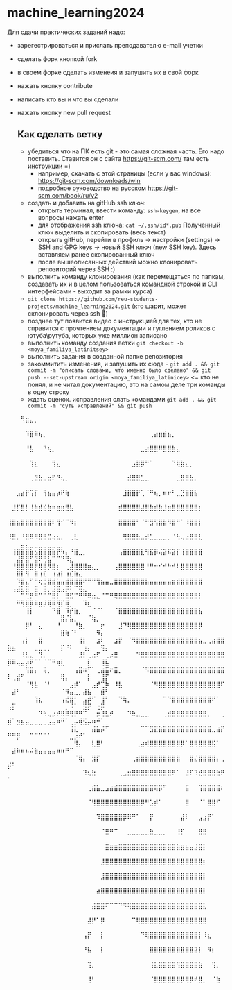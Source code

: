 # machine_learning2024

Для сдачи практических заданий надо:

* зарегестрироваться и прислать преподавателю e-mail учетки

* сделать форк кнопкой fork
* в своем форке сделать изменеия и запушить их в свой форк
* нажать кнопку contribute
* написать кто вы и что вы сделали
* нажать кнопку new pull request

  ## Как сделать ветку

  * убедиться что на ПК есть git - это самая сложная часть. Его надо поставить. Ставится он с сайта https://git-scm.com/ там есть инструкции =)
    *  например, скачать с этой страницы (если у вас  windows): https://git-scm.com/downloads/win
    *  подробное руководство на русском https://git-scm.com/book/ru/v2
  * создать и добавить на gitHub ssh ключ:
    * открыть терминал, ввести команду: `ssh-keygen`, на все вопросы нажать enter
    * для отображения ssh ключа: `cat ~/.ssh/id*.pub` Полученный ключ выделить и скопировать (весь текст)
    * открыть gitHub, перейти в профиль -> настройки (settings) -> SSH and GPG keys -> новый SSH ключ (new SSH key). Здесь вставляем ранее скопированный ключ
    * после вышеописанных действий можно клонировать репозиторий через SSH :)
  *  выполнить команду клонирования (как перемещаться по папкам, создавать их и в целом пользоваться командной строкой и CLI интерфейсами - выходит за рамки курса)
    * `git clone https://github.com/reu-students-projects/machine_learning2024.git` (кто шарит, может склонировать через ssh 🥲)
    * позднее тут появится видео с инструкцией для тех, кто не справится с прочтением документации и гуглением роликов с ютуба\рутуба, которых уже миллион записано
  * выполнить команду создания ветки `git checkout -b <moya_familiya_latinitsey>`
  * выполнить задания в созданной папке репозитория
  * закоммитить изменения, и запушить их сюда - `git add . && git commit -m "описать словами, что именно было сделано" && git push --set-upstream origin <moya_familiya_latinicey>` <= кто не понял, и не читал документацию, это на самом деле три команды в одну строку
  * ждать оценок. исправления слать командами `git add . && git commit -m "суть исправлений" && git push` 


⠀⠀⠀⠻⣶⣄⡀⠀⠀⠀⠀⠀⠀⠀⠀⠀⠀⠀⠀⠀⠀⠀⠀⠀⠀⠀⠀⠀⠀⠀⠀⠀⠀⠀⠀⠀⠀⠀⠀⠀⠀⠀⠀⠀⠀⠀⠀⠀⠀⠀⠀⠀⠀⠀⠀⠀⠀⠀⠀⠀⠀⠀⠀⠀⠀⠀⠀⠀⠀⠀⠀⠀
⠀⠀⠀⠀⠹⣿⠿⢦⡀⠀⠀⠀⠀⠀⠀⠀⠀⠀⠀⠀⠀⠀⠀⠀⠀⠀⠀⠀⠀⠀⠀⠀⢀⣴⣶⣾⣦⡀⠀⠀⠀⠀⠀⠀⠀⠀⠀⠀⠀⠀⠀⠀⠀⠀⠀⠀⠀⠀⠀⠀⠀⠀⠀⠀⠀⠀⠀⠀⠀⠀⠀⠀
⠀⠀⠀⠀⠘⣧⠀⠀⠙⢦⡀⠀⠀⠀⠀⠀⠀⠀⠀⠀⠀⠀⠀⠀⠀⠀⠀⠀⠀⠀⣀⣴⣿⣿⠿⣿⣿⣷⣄⠀⠀⠀⠀⠀⠀⠀⠀⠀⠀⠀⠀⠀⠀⠀⠀⠀⠀⠀⠀⠀⠀⠀⠀⠀⠀⠀⠀⠀⠀⠀⠀⠀
⠀⠀⠀⠀⠀⢹⣆⠀⠀⠀⢻⣄⠀⠀⠀⠀⠀⠀⠀⠀⠀⠀⠀⠀⠀⠀⠀⠀⣠⣿⡿⠛⠁⠀⠀⠀⠀⠙⢿⣷⣄⡀⠀⠀⠀⠀⠀⠀⠀⠀⠀⠀⠀⠀⠀⠀⠀⠀⠀⠀⠀⠀⠀⠀⠀⠀⠀⠀⠀⠀⠀⠀
⠀⠀⠀⠀⠀⢀⣽⣷⣤⣶⠏⠙⢦⡀⠀⠀⠀⠀⠀⠀⠀⠀⠀⠀⠀⠀⠀⣾⣿⣿⣁⣀⠀⠀⠀⠀⠀⠀⣀⣿⣿⣷⡄⠀⠀⠀⠀⠀⠀⠀⠀⠀⠀⠀⠀⠀⠀⠀⠀⠀⠀⠀⠀⠀⠀⠀⠀⠀⠀⠀⠀⠀
⠀⠀⣠⣴⡟⢩⡏⠀⢻⣦⣤⡴⠟⢷⠀⠀⠀⠀⠀⠀⠀⠀⠀⠀⠀⠀⣸⣿⣿⡟⢁⠈⠛⢦⡀⠶⠖⠃⣀⣙⣿⣿⣧⠀⠀⠀⠀⠀⠀⠀⠀⠀⠀⠀⠀⠀⠀⠀⠀⠀⠀⠀⠀⠀⠀⠀⠀⠀⠀⠀⠀⠀
⠀⣸⡏⣿⡇⢸⣷⣾⣮⣷⠶⣶⣶⣻⣧⠀⠀⠀⠀⠀⠀⠀⠀⠀⠀⣾⣿⣿⣿⣿⣼⣿⣷⣾⣷⣸⣶⣿⣿⣿⣿⣿⣿⡆⠀⠀⠀⠀⠀⠀⠀⠀⠀⠀⠀⠀⠀⠀⠀⠀⠀⠀⠀⠀⠀⠀⠀⠀⠀⠀⠀⠀
⢸⣿⣦⣿⣿⣿⣿⣿⣿⣿⠇⢻⠊⠉⠻⡆⠀⠀⠀⠀⠀⠀⠀⠀⠀⣿⣿⣿⣿⠃⠈⠛⣻⢫⣿⣷⠻⣿⠛⠁⠸⣿⣿⡇⠀⠀⠀⠀⠀⠀⠀⠀⠀⠀⠀⠀⠀⠀⠀⠀⠀⠀⠀⠀⠀⠀⠀⠀⠀⠀⠀⠀
⠸⣿⡄⠘⣿⠿⠻⣿⣿⣭⢴⣦⡄⠀⢀⣇⠀⠀⠀⠀⠀⠀⠀⠀⠀⠀⢻⣿⣿⣷⣤⡾⣁⣀⣀⣀⡀⠈⢳⢤⣴⣿⣿⣇⠀⠀⠀⠀⠀⠀⠀⠀⣤⣄⣀⣀⣀⣀⣀⣀⣀⡀⠀⠀⠀⠀⠀⠀⠀⠀⠀⠀
⠀⢸⣿⣿⣿⣷⣢⣿⣿⣿⣷⡟⠳⡄⠘⣿⣀⡀⠀⠀⠀⠀⠀⠀⠀⢠⣿⣿⣿⣿⣇⢻⣯⡿⢬⣽⠯⣽⡏⢸⣿⣿⣿⣿⠀⠀⠀⠀⠀⠀⠀⣼⡟⣿⠋⣽⠟⢛⣧⠉⠉⠙⠻⣆⠀⠀⠀⠀⠀⠀⠀⠀
⠀⠘⣿⣿⣿⣿⡟⢿⣿⡻⣿⡆⠀⢀⣼⣿⣿⣿⣶⣄⡀⠀⠀⠀⢠⣿⣿⣿⣿⣿⣿⠘⠛⠒⠊⠚⠓⠚⠇⣿⣿⣿⣿⣿⠀⠀⠀⠀⠀⠀⠀⣿⡇⢻⠀⣿⢰⣏⠀⢰⣴⡇⢰⣎⣷⣄⠀⠀⠀⠀⠀⠀
⠀⠀⠹⣿⣄⠋⠛⢖⣛⣿⣾⣥⣤⣾⣿⣿⣿⠟⠛⠛⢻⣦⣤⣀⣿⣿⣿⣿⣿⣿⣿⣧⣤⣤⣤⣤⣤⣶⣾⣿⣿⣿⣿⣿⠀⠀⠀⠀⠀⠀⢠⣼⣇⣿⠀⣿⠀⣿⡀⣸⣿⣠⡿⠇⠉⢿⣄⠀⠀⠀⠀⠀
⠀⠀⠀⠉⢉⡟⠛⠉⠉⠉⣿⡇⠀⣿⣯⠉⠛⠛⠿⣶⣄⠈⠉⠛⢿⣿⣿⣿⣿⣿⣿⣿⣿⣿⣿⣿⣿⣿⣿⣿⣿⣿⣿⡇⠀⠀⠀⠀⠀⠀⠀⠛⢻⣿⡿⠿⣶⡼⢿⠿⢻⡏⢿⡀⠀⠀⠹⣆⠀⠀⠀⠀
⠀⠀⠀⠀⢸⡇⠀⠀⠀⠀⠙⣿⠀⠹⡞⣷⡀⠀⠀⠈⠈⠁⠀⠀⠈⣿⣿⣿⣿⣿⣿⣿⣿⣿⣿⣿⣿⣿⣿⣿⣿⣿⣿⣧⠀⠀⠀⠀⠀⠀⠀⠀⠀⠀⠀⠀⠀⠀⠀⠀⠀⣿⡌⣧⡀⠀⠀⠈⢷⡀⠀⠀
⠀⠀⠀⠀⡿⠃⠀⣄⠀⠀⠀⠘⠀⠀⠀⠘⣷⡀⠀⠀⠀⡖⠀⠀⠀⣸⠙⢿⣿⣿⣿⣿⣿⣿⣿⣿⣿⣿⣿⣿⣿⣿⣿⡿⠀⠀⠀⠀⠀⠀⠀⠀⠀⠀⠀⠀⠀⠀⠀⠀⠀⣿⢷⠈⠃⠀⠀⠀⠀⠻⡄⠀
⠀⠀⠀⢠⡇⠀⠀⣿⠀⠀⠀⠀⠀⠀⠀⠀⢸⡇⠀⠀⣰⠇⠀⠀⣰⡟⠀⠈⠻⣿⣿⣿⣿⣿⣿⣿⣿⣿⣿⣿⣿⣿⣿⣦⣀⢀⣴⣿⣿⣷⣦⠀⠀⠀⠀⣀⣀⣀⡀⠀⠀⡏⠘⠇⠀⠀⢰⡄⠀⠀⢻⡄
⠀⠀⠀⠸⣧⣄⠀⢹⡄⠀⠀⠀⠀⠀⠀⠀⣸⡇⢀⣴⠏⠀⢀⡴⣿⠀⠀⠀⠀⠙⣿⣿⣿⣿⣿⣿⣿⣿⣿⣿⣿⣿⣿⣿⣿⣿⣿⣿⣿⡿⠿⢤⣤⡴⠟⠉⠁⠈⠉⠛⢶⣇⠀⠀⠀⠀⠀⡇⠀⠀⢸⣧
⠀⠀⠀⠀⢻⣿⡄⠀⢿⡀⠀⠀⠀⠀⠀⢠⣿⠶⠋⠁⢀⣴⣯⠖⣿⡀⠀⠀⠀⠀⠈⠻⣿⣿⣿⣿⣿⣿⣿⣿⣿⣿⣿⣿⣿⣿⣿⣿⣿⠇⢀⣾⠋⠀⠀⠀⠀⠀⠀⠀⠀⢿⡄⠀⠀⠀⠀⡇⠀⠀⢸⡏
⠀⠀⠀⠀⠈⢻⣧⠀⠈⠃⠀⠀⠀⠀⣠⡾⠁⠀⠀⣠⡞⢉⡷⠀⠸⣧⠀⠀⠀⠀⠀⠀⠈⠻⣿⣿⣿⣿⣿⣿⣿⣿⣿⣿⣿⣿⣿⣿⠏⠀⣼⠃⠀⠀⠀⠀⠀⠀⠀⠀⠀⠈⠻⣤⣀⡀⣼⣧⠀⠀⣾⠃
⠀⠀⠀⠀⠀⠀⢹⣆⠀⠀⠀⠀⢠⣞⣿⠃⠀⣠⡾⠋⠀⢸⠃⠀⠀⠙⢷⡀⠀⠀⠀⠀⠀⠀⠀⠉⠙⣿⣿⣿⣿⣿⣿⣿⣿⣿⠟⠁⠀⢠⡏⠀⠀⠀⠀⠀⠀⠀⠀⠀⠀⠀⡀⠸⠁⠀⣻⡟⠀⢐⡿⠀
⠀⠀⠀⠀⠀⠀⠀⠙⠳⢤⡴⠞⠿⠿⢻⡟⠛⠉⠀⠀⡶⢸⣧⠞⠀⠀⠀⠙⠷⣤⣀⣀⠀⠀⠀⢀⣾⣿⣿⣿⣿⣿⣿⣿⣿⡄⠀⠀⢀⣾⠁⣲⣦⣤⣀⣀⣀⣀⣠⣤⠶⠛⠁⢀⡤⢾⣫⡤⠶⠚⠁⠀
⠀⠀⠀⠀⠀⠀⠀⠀⠀⠀⠀⠀⠀⠀⢸⣇⠀⠀⠀⣼⣧⡼⠋⠀⠀⠀⠀⠀⠀⠀⠉⠉⣻⣟⣷⣿⣿⣿⣿⣿⣿⣿⣿⣿⣿⣿⣀⣴⡟⠛⠛⡿⠀⠀⠉⠉⠉⠉⠁⠀⠀⠀⠀⣀⡴⠞⠁⠀⠀⠀⠀⠀
⠀⠀⠀⠀⠀⠀⠀⠀⠀⠀⠀⠀⠀⠀⠀⢻⡄⠀⠀⣇⣿⠃⠀⠀⠀⠀⠀⠀⠀⢀⣴⢾⣿⣿⣿⣿⣿⣿⣿⡿⠁⣿⢿⣿⣿⣿⣯⠁⠀⠀⣼⠷⠶⠦⠬⣷⣤⣤⣤⣤⠶⠶⠛⠉⠀⠀⠀⠀⠀⠀⠀⠀
⠀⠀⠀⠀⠀⠀⠀⠀⠀⠀⠀⠀⠀⠀⠀⠈⢿⡄⠀⣻⡏⠀⠀⠀⠀⠀⠀⠀⢀⣾⣿⣿⣿⣿⣿⣿⣿⣿⣿⠀⠀⣿⣌⣿⣿⣿⣿⡄⢀⡾⠃⠀⠀⠀⠀⠀⠀⠀⠀⠀⠀⠀⠀⠀⠀⠀⠀⠀⠀⠀⠀⠀
⠀⠀⠀⠀⠀⠀⠀⠀⠀⠀⠀⠀⠀⠀⠀⠀⠀⠹⢦⣷⠀⠀⠀⠀⠀⢀⣠⣶⣿⣿⣿⣿⣿⣿⣿⣿⣿⠟⠁⠀⣼⠏⠹⣞⣿⣿⣿⣷⠟⠁⠀⠀⠀⠀⠀⠀⠀⠀⠀⠀⠀⠀⠀⠀⠀⠀⠀⠀⠀⠀⠀⠀
⠀⠀⠀⠀⠀⠀⠀⠀⠀⠀⠀⠀⠀⠀⠀⠀⠀⠀⢀⣾⣧⣀⣠⣴⣾⣿⣿⣿⣿⣿⣿⣿⣿⢿⡿⠋⠀⠀⠀⠀⣯⠀⠀⢹⣿⣿⣿⣿⠆⠀⠀⠀⠀⠀⠀⠀⠀⠀⠀⠀⠀⠀⠀⠀⠀⠀⠀⠀⠀⠀⠀⠀
⠀⠀⠀⠀⠀⠀⠀⠀⠀⠀⠀⠀⠀⠀⠀⠀⠀⠀⠈⢻⣿⣿⣿⣿⣿⣿⣿⣿⣿⣿⡿⠛⣡⡾⠁⠀⠀⠀⠀⠀⣿⠀⠀⠈⠁⣿⣿⠋⠀⠀⠀⠀⠀⠀⠀⠀⠀⠀⠀⠀⠀⠀⠀⠀⠀⠀⠀⠀⠀⠀⠀⠀
⠀⠀⠀⠀⠀⠀⠀⠀⠀⠀⠀⠀⠀⠀⠀⠀⠀⠀⠀⠀⠹⣿⣿⣿⣿⣿⡿⠿⠛⠁⠀⠀⡟⠀⠀⠀⠀⠀⠀⣼⠇⠀⠀⣠⣰⡟⠁⠀⠀⠀⠀⠀⠀⠀⠀⠀⠀⠀⠀⠀⠀⠀⠀⠀⠀⠀⠀⠀⠀⠀⠀⠀
⠀⠀⠀⠀⠀⠀⠀⠀⠀⠀⠀⠀⠀⠀⠀⠀⠀⠀⠀⠀⠀⠈⣿⠛⠉⠀⠀⣀⣀⣀⣀⣀⣷⣀⣀⡀⠀⠀⢸⡏⠀⠀⠀⣿⣿⠀⠀⠀⠀⠀⠀⠀⠀⠀⠀⠀⠀⠀⠀⠀⠀⠀⠀⠀⠀⠀⠀⠀⠀⠀⠀⠀
⠀⠀⠀⠀⠀⠀⠀⠀⠀⠀⠀⠀⠀⠀⠀⠀⠀⠀⠀⠀⠀⠀⣿⣶⣶⣿⣿⣿⣿⣿⣿⣿⣿⣿⣿⣿⣿⣿⣷⣶⣦⣤⣸⣿⡇⠀⠀⠀⠀⠀⠀⠀⠀⠀⠀⠀⠀⠀⠀⠀⠀⠀⠀⠀⠀⠀⠀⠀⠀⠀⠀⠀
⠀⠀⠀⠀⠀⠀⠀⠀⠀⠀⠀⠀⠀⠀⠀⠀⠀⠀⠀⠀⠀⣸⣿⣿⣿⣿⣿⣿⣿⣿⣿⣿⣿⣿⣿⣿⣿⣿⣿⣿⣿⣿⣿⣿⡆⠀⠀⠀⠀⠀⠀⠀⠀⠀⠀⠀⠀⠀⠀⠀⠀⠀⠀⠀⠀⠀⠀⠀⠀⠀⠀⠀
⠀⠀⠀⠀⠀⠀⠀⠀⠀⠀⠀⠀⠀⠀⠀⠀⠀⠀⠀⠀⠀⣸⣿⣿⣿⣿⣿⣿⣿⣿⣿⣿⣿⣿⣿⣿⣿⣿⣿⣿⣿⣿⣿⣿⡇⠀⠀⠀⠀⠀⠀⠀⠀⠀⠀⠀⠀⠀⠀⠀⠀⠀⠀⠀⠀⠀⠀⠀⠀⠀⠀⠀
⠀⠀⠀⠀⠀⠀⠀⠀⠀⠀⠀⠀⠀⠀⠀⠀⠀⠀⠀⠀⣴⣿⣿⣿⣿⣿⣿⣿⣿⣿⣿⣿⣿⣿⣿⣿⣿⣿⣿⣿⣿⣿⣿⣿⡇⠀⠀⠀⠀⠀⠀⠀⠀⠀⠀⠀⠀⠀⠀⠀⠀⠀⠀⠀⠀⠀⠀⠀⠀⠀⠀⠀
⠀⠀⠀⠀⠀⠀⠀⠀⠀⠀⠀⠀⠀⠀⠀⠀⠀⠀⠀⣼⣿⣿⠏⠉⠉⠙⠻⢿⣿⣿⣿⣿⣿⣿⣿⣿⣿⣿⣿⣿⣿⣿⣿⣿⣇⠀⠀⠀⠀⠀⠀⠀⠀⠀⠀⠀⠀⠀⠀⠀⠀⠀⠀⠀⠀⠀⠀⠀⠀⠀⠀⠀
⠀⠀⠀⠀⠀⠀⠀⠀⠀⠀⠀⠀⠀⠀⠀⠀⠀⠀⣼⡟⠁⡿⠀⠀⠀⠀⠀⠀⠉⢿⣿⣿⣿⣿⣿⣿⣿⣿⣿⣿⣿⣿⣿⣿⣿⠀⠀⠀⠀⠀⠀⠀⠀⠀⠀⠀⠀⠀⠀⠀⠀⠀⠀⠀⠀⠀⠀⠀⠀⠀⠀⠀
⠀⠀⠀⠀⠀⠀⠀⠀⠀⠀⠀⠀⠀⠀⠀⠀⠀⢠⡟⠀⠀⡇⠀⠀⠀⠀⠀⠀⠀⠀⠙⢿⣿⣿⣿⣿⣿⣿⣿⣿⣿⣿⣿⡇⠸⣆⠀⠀⠀⠀⠀⠀⠀⠀⠀⠀⠀⠀⠀⠀⠀⠀⠀⠀⠀⠀⠀⠀⠀⠀⠀⠀
⠀⠀⠀⠀⠀⠀⠀⠀⠀⠀⠀⠀⠀⠀⠀⠀⠀⠘⣧⠀⠀⡇⠀⠀⠀⠀⠀⠀⠀⠀⠀⠀⣿⣿⣿⣿⣿⣿⣿⣿⣿⣿⣽⡇⠀⠻⡆⠀⠀⠀⠀⠀⠀⠀⠀⠀⠀⠀⠀⠀⠀⠀⠀⠀⠀⠀⠀⠀⠀⠀⠀⠀
⠀⠀⠀⠀⠀⠀⠀⠀⠀⠀⠀⠀⠀⠀⠀⠀⠀⠀⢹⡀⠀⠀⠀⠀⠀⠀⠀⠀⠀⠀⠀⠀⢸⣇⣿⣿⣿⣿⢻⣿⣿⣿⣿⣷⠀⠀⢻⡀⠀⠀⠀⠀⠀⠀⠀⠀⠀⠀⠀⠀⠀⠀⠀⠀⠀⠀⠀⠀⠀⠀⠀⠀
⠀⠀⠀⠀⠀⠀⠀⠀⠀⠀⠀⠀⠀⠀⠀⠀⠀⠀⢸⠃⠀⠀⠀⠀⠀⠀⠀⠀⠀⠀⠀⠀⠈⣿⣿⣿⣿⣿⣿⡿⢿⡿⠞⣿⡀⠀⠈⣷⠀⠀⠀⠀⠀⠀⠀⠀⠀⠀⠀⠀⠀⠀⠀⠀⠀⠀⠀⠀⠀⠀⠀⠀
